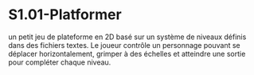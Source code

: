 # S1.01-Platformer
un petit jeu de plateforme en 2D basé sur un système de niveaux définis dans des fichiers textes. Le joueur contrôle un personnage pouvant se déplacer horizontalement, grimper à des échelles et atteindre une sortie pour compléter chaque niveau.
